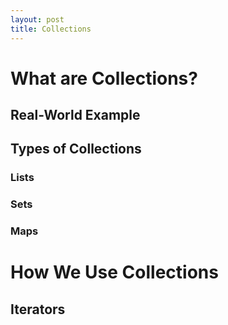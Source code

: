 ```yaml
---
layout: post
title: Collections
---
```


# What are Collections?

## Real-World Example

## Types of Collections

### Lists

<!-- construct list -->

### Sets

<!-- might scrap since sets are more advanced -->

### Maps

<!-- explain key-val pairs, how they're different from lists -->

# How We Use Collections

## Iterators

<!-- might add more later -->


